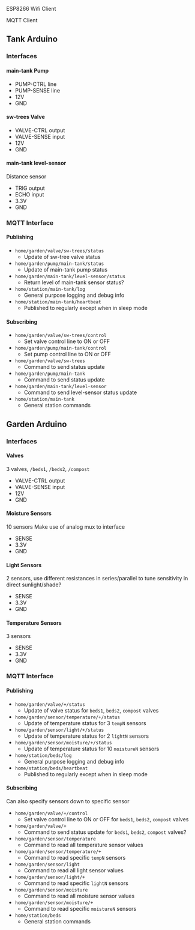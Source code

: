 
ESP8266 Wifi Client

MQTT Client

## Tank Arduino

### Interfaces

#### main-tank Pump
- PUMP-CTRL line
- PUMP-SENSE line
- 12V
- GND

#### sw-trees Valve
- VALVE-CTRL output
- VALVE-SENSE input
- 12V
- GND

#### main-tank level-sensor
Distance sensor
- TRIG output
- ECHO input
- 3.3V
- GND

### MQTT Interface

#### Publishing

- `home/garden/valve/sw-trees/status`
  - Update of sw-tree valve status
- `home/garden/pump/main-tank/status`
  - Update of main-tank pump status
- `home/garden/main-tank/level-sensor/status`
  - Return level of main-tank sensor status?
- `home/station/main-tank/log`
  - General purpose logging and debug info
- `home/station/main-tank/heartbeat`
  - Published to regularly except when in sleep mode

#### Subscribing

- `home/garden/valve/sw-trees/control`
  - Set valve control line to ON or OFF
- `home/garden/pump/main-tank/control`
  - Set pump control line to ON or OFF
- `home/garden/valve/sw-trees`
  - Command to send status update
- `home/garden/pump/main-tank`
  - Command to send status update
- `home/garden/main-tank/level-sensor`
  - Command to send level-sensor status update
- `home/station/main-tank`
  - General station commands

## Garden Arduino

### Interfaces

#### Valves
3 valves, `/beds1`, `/beds2`, `/compost`
- VALVE-CTRL output
- VALVE-SENSE input
- 12V
- GND

#### Moisture Sensors

10 sensors
Make use of analog mux to interface
- SENSE
- 3.3V
- GND

#### Light Sensors

2 sensors, use different resistances in series/parallel to tune sensitivity in direct sunlight/shade?
- SENSE
- 3.3V
- GND

#### Temperature Sensors

3 sensors
- SENSE
- 3.3V
- GND

### MQTT Interface

#### Publishing

- `home/garden/valve/+/status`
  - Update of valve status for `beds1`, `beds2`, `compost` valves
- `home/garden/sensor/temperature/+/status`
  - Update of temperature status for 3 `tempN` sensors
- `home/garden/sensor/light/+/status`
  - Update of temperature status for 2 `lightN` sensors
- `home/garden/sensor/moisture/+/status`
  - Update of temperature status for 10 `moistureN` sensors
- `home/station/beds/log`
  - General purpose logging and debug info
- `home/station/beds/heartbeat`
  - Published to regularly except when in sleep mode

#### Subscribing

Can also specify sensors down to specific sensor

- `home/garden/valve/+/control`
  - Set valve control line to ON or OFF for `beds1`, `beds2`, `compost` valves
- `home/garden/valve/+`
  - Command to send status update for `beds1`, `beds2`, `compost` valves?
- `home/garden/sensor/temperature`
  - Command to read all temperature sensor values
- `home/garden/sensor/temperature/+`
  - Command to read specific `tempN` sensors
- `home/garden/sensor/light`
  - Command to read all light sensor values
- `home/garden/sensor/light/+`
  - Command to read specific `lightN` sensors
- `home/garden/sensor/moisture`
  - Command to read all moisture sensor values
- `home/garden/sensor/moisture/+`
  - Command to read specific `moistureN` sensors
- `home/station/beds`
  - General station commands